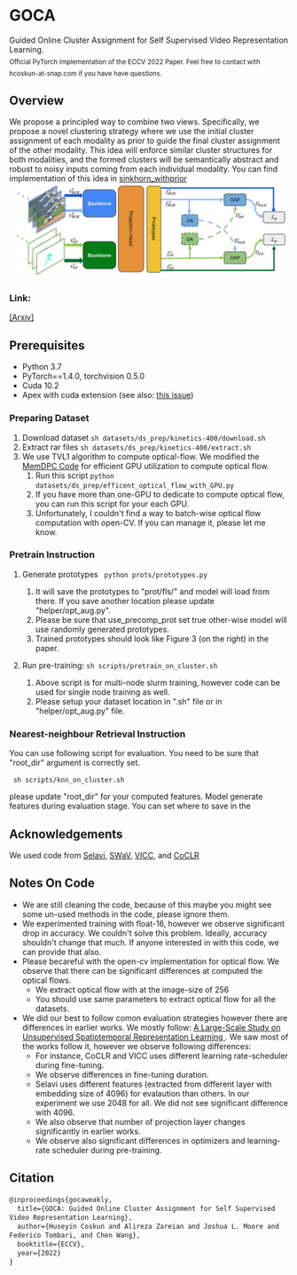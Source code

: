 # GOCA
Guided Online Cluster Assignment for Self Supervised Video Representation Learning. 
<br>
<sub>Official PyTorch Implementation of the ECCV 2022 Paper. Feel free to contact with hcoskun-at-snap.com if you have have questions.</sub>

## Overview
We propose a principled way to combine two views. Specifically, we propose a novel clustering strategy where we use the initial cluster
assignment of each modality as prior to guide the final cluster assignment of the
other modality. This idea will enforce similar cluster structures for both modalities, and the formed clusters will be semantically abstract and robust to noisy
inputs coming from each individual modality. You can find implementation of this idea in [sinkhorn_withprior](https://github.com/Seleucia/goca/blob/main/helper/train_utils.py#L210)
<img src="figs/architecture-1.jpg"  width="1584">
### Link: 

[[Arxiv]](https://arxiv.org/abs/2207.10158)

## Prerequisites
* Python 3.7
* PyTorch==1.4.0, torchvision 0.5.0
* Cuda 10.2
* Apex with cuda extension (see also: [this issue](https://github.com/facebookresearch/swav/issues/18#issuecomment-748123838))

### Preparing Dataset
1. Download dataset ```sh datasets/ds_prep/kinetics-400/download.sh```
2. Extract rar files ```sh datasets/ds_prep/kinetics-400/extract.sh```
3. We use TVL1 algorithm to compute optical-flow.  We modified the [MemDPC Code](https://github.com/TengdaHan/MemDPC/blob/master/process_data/src/extract_ff.py) for efficient GPU utilization to compute optical flow.
    1. Run this script `python datasets/ds_prep/efficent_optical_flow_with_GPU.py`
    2. If you have more than one-GPU to dedicate to compute optical flow, you can run this script for your each GPU.
    3. Unfortunately, I couldn't find a way to batch-wise optical flow computation with open-CV. If you can manage it, please let me know.
  
### Pretrain Instruction

1. Generate prototypes 
` python prots/prototypes.py`
    1. It will save the prototypes to "prot/fls/" and model will load from there. If you save another location please update "helper/opt_aug.py".
    2. Please be sure that use_precomp_prot set true other-wise model will use randomly generated prototypes.
    3. Trained prototypes should look like Figure 3 (on the right) in the paper. 

2. Run pre-training: `sh scripts/pretrain_on_cluster.sh`
    1. Above script is for multi-node slurm training, however code can be used for single node training as well.
    2. Please setup your dataset location in ".sh" file or in "helper/opt_aug.py" file.


### Nearest-neighbour Retrieval Instruction

You can use following script for evaluation. You need to be sure that "root_dir" argument is correctly set.
```
 sh scripts/knn_on_cluster.sh
```
please update "root_dir" for your computed features. Model generate features during evaluation stage. You can set where to save in the 

## Acknowledgements
We used code from [Selavi](https://github.com/facebookresearch/selavi), [SWaV](https://github.com/facebookresearch/swav), [VICC](https://github.com/martinetoering/ViCC), and [CoCLR](https://github.com/TengdaHan/CoCLR)

## Notes On Code
 * We are still cleaning the code, because of this maybe you might see some un-used methods in the code, please ignore them. 
 * We experimented training with float-16, however we observe significant drop in accuracy. We couldn't solve this problem. Ideally, accuracy shouldn't change that much. If anyone interested in with this code, we can provide that also. 
 * Please becareful with the open-cv implementation for optical flow. We observe that there can be significant differences at computed the optical flows.
   * We extract optical flow with at the image-size of 256
   * You should use same parameters to extract optical flow for all the datasets.
 * We did our best to follow comon evaluation strategies however there are differences in earlier works. We mostly follow: [A Large-Scale Study on Unsupervised Spatiotemporal Representation Learning
](https://arxiv.org/abs/2104.14558). We saw most of the works follow it, however we observe following differences: 
    * For instance, CoCLR and VICC uses different learning rate-scheduler during fine-tuning.
    * We observe differences in fine-tuning duration. 
    * Selavi uses different features (extracted from different layer with embedding size of 4096) for evalaution than others. In our experiment we use 2048 for all. We did not see significant difference with 4096. 
    * We also observe that number of projection layer changes significantly in earlier works.  
    * We observe also significant differences in optimizers and learning-rate scheduler during pre-training. 
    
## Citation
```
@inproceedings{gocaweakly,
  title={GOCA: Guided Online Cluster Assignment for Self Supervised Video Representation Learning},
  author={Huseyin Coskun and Alireza Zareian and Joshua L. Moore and Federico Tombari, and Chen Wang},
  booktitle={ECCV},
  year={2022}
}
```
